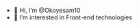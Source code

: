 - 👋 Hi, I’m @Okoyesam10
- 👀 I’m interested in Front-end technologies

<!---
Okoyesam10/Okoyesam10 is a ✨ special ✨ repository because its `README.md` (this file) appears on your GitHub profile.
You can click the Preview link to take a look at your changes.
--->
